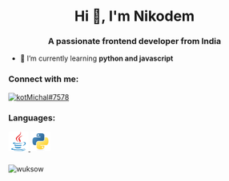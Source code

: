 <h1 align="center">Hi 👋, I'm Nikodem</h1>
<h3 align="center">A passionate frontend developer from India</h3>

- 🌱 I’m currently learning **python and javascript**


<h3 align="left">Connect with me:</h3>
<p align="left">
<a href="https://discord.gg/kotMichal#7578" target="blank"><img align="center" src="https://raw.githubusercontent.com/rahuldkjain/github-profile-readme-generator/master/src/images/icons/Social/discord.svg" alt="kotMichal#7578" height="30" width="40" /></a>
</p>



<h3 align="left">Languages:</h3>
<p align="left"> <a href="https://www.java.com" target="_blank" rel="noreferrer"> <img src="https://raw.githubusercontent.com/devicons/devicon/master/icons/java/java-original.svg" alt="java" width="40" height="40"/> </a> <a href="https://www.python.org" target="_blank" rel="noreferrer"> <img src="https://raw.githubusercontent.com/devicons/devicon/master/icons/python/python-original.svg" alt="python" width="40" height="40"/> </a> </p>


<h3 align="center"></h3><p><img align="center" src="https://github-readme-stats.vercel.app/api/top-langs?username=wuksow&show_icons=true&locale=en&layout=compact" alt="wuksow" /></p>
